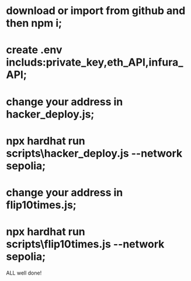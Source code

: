 #  download or import from github and then npm i;
#  create .env includs:private_key,eth_API,infura_API;
#  change your address in hacker_deploy.js;
#  npx hardhat run scripts\hacker_deploy.js --network sepolia;
#  change your address in flip10times.js;
#  npx hardhat run scripts\flip10times.js --network sepolia;
ALL well done!